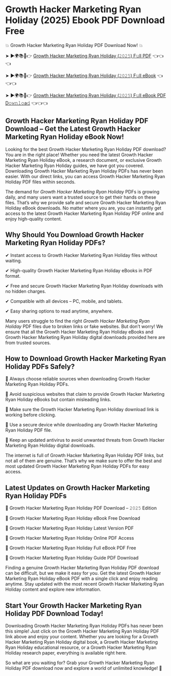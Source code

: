 # Growth Hacker Marketing Ryan Holiday (2025) Ebook PDF Download Free

💥 Growth Hacker Marketing Ryan Holiday PDF Download Now! 💥

➤ ►🌍📚📱👉 [Growth Hacker Marketing Ryan Holiday (𝟸𝟶𝟸𝟻) F𝚞ll PDF](https://getpdf.xyz/growth-hacker-marketing-ryan-holiday) 👈👈👈


➤ ►🌍📚📱👉 [Growth Hacker Marketing Ryan Holiday (𝟸𝟶𝟸𝟻) F𝚞ll eBook](https://getpdf.xyz/growth-hacker-marketing-ryan-holiday) 👈👈👈


➤ ►🌍📚📱👉 [Growth Hacker Marketing Ryan Holiday (𝟸𝟶𝟸𝟻) F𝚞ll eBook PDF D𝚘𝚠𝚗𝚕𝚘a𝚍](https://getpdf.xyz/growth-hacker-marketing-ryan-holiday) 👈👈👈


## Growth Hacker Marketing Ryan Holiday PDF Download – Get the Latest Growth Hacker Marketing Ryan Holiday eBook Now!

Looking for the best Growth Hacker Marketing Ryan Holiday PDF download? You are in the right place! Whether you need the latest Growth Hacker Marketing Ryan Holiday eBook, a research document, or exclusive Growth Hacker Marketing Ryan Holiday guides, we have got you covered. Downloading Growth Hacker Marketing Ryan Holiday PDFs has never been easier. With our direct links, you can access Growth Hacker Marketing Ryan Holiday PDF files within seconds.

The demand for *Growth Hacker Marketing Ryan Holiday* PDFs is growing daily, and many users want a trusted source to get their hands on these files. That’s why we provide safe and secure Growth Hacker Marketing Ryan Holiday eBook downloads. No matter where you are, you can instantly get access to the latest Growth Hacker Marketing Ryan Holiday PDF online and enjoy high-quality content.

## Why Should You Download Growth Hacker Marketing Ryan Holiday PDFs?

✔ Instant access to Growth Hacker Marketing Ryan Holiday files without waiting.

✔ High-quality Growth Hacker Marketing Ryan Holiday eBooks in PDF format.

✔ Free and secure Growth Hacker Marketing Ryan Holiday downloads with no hidden charges.

✔ Compatible with all devices – PC, mobile, and tablets.

✔ Easy sharing options to read anytime, anywhere.

Many users struggle to find the right *Growth Hacker Marketing Ryan Holiday* PDF files due to broken links or fake websites. But don’t worry! We ensure that all the Growth Hacker Marketing Ryan Holiday eBooks and Growth Hacker Marketing Ryan Holiday digital downloads provided here are from trusted sources.

## How to Download Growth Hacker Marketing Ryan Holiday PDFs Safely?

📌 Always choose reliable sources when downloading Growth Hacker Marketing Ryan Holiday PDFs.

📌 Avoid suspicious websites that claim to provide Growth Hacker Marketing Ryan Holiday eBooks but contain misleading links.

📌 Make sure the Growth Hacker Marketing Ryan Holiday download link is working before clicking.

📌 Use a secure device while downloading any Growth Hacker Marketing Ryan Holiday PDF file.

📌 Keep an updated antivirus to avoid unwanted threats from Growth Hacker Marketing Ryan Holiday digital downloads.

The internet is full of Growth Hacker Marketing Ryan Holiday PDF links, but not all of them are genuine. That’s why we make sure to offer the best and most updated Growth Hacker Marketing Ryan Holiday PDFs for easy access.

## Latest Updates on Growth Hacker Marketing Ryan Holiday PDFs

🔹 Growth Hacker Marketing Ryan Holiday PDF Download – 𝟸𝟶𝟸𝟻 Edition

🔹 Growth Hacker Marketing Ryan Holiday eBook Free Download

🔹 Growth Hacker Marketing Ryan Holiday Latest Version PDF

🔹 Growth Hacker Marketing Ryan Holiday Online PDF Access

🔹 Growth Hacker Marketing Ryan Holiday Full eBook PDF Free

🔹 Growth Hacker Marketing Ryan Holiday Guide PDF Download

Finding a genuine Growth Hacker Marketing Ryan Holiday PDF download can be difficult, but we make it easy for you. Get the latest Growth Hacker Marketing Ryan Holiday eBook PDF with a single click and enjoy reading anytime. Stay updated with the most recent Growth Hacker Marketing Ryan Holiday content and explore new information.

## Start Your Growth Hacker Marketing Ryan Holiday PDF Download Today!

Downloading Growth Hacker Marketing Ryan Holiday PDFs has never been this simple! Just click on the Growth Hacker Marketing Ryan Holiday PDF link above and enjoy your content. Whether you are looking for a Growth Hacker Marketing Ryan Holiday digital book, a Growth Hacker Marketing Ryan Holiday educational resource, or a Growth Hacker Marketing Ryan Holiday research paper, everything is available right here.

So what are you waiting for? Grab your Growth Hacker Marketing Ryan Holiday PDF download now and explore a world of unlimited knowledge! 🚀